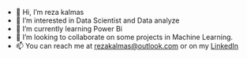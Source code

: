 - 👋 Hi, I’m reza kalmas
- 👀 I’m interested in Data Scientist and Data analyze
- 🌱 I’m currently learning Power Bi 
- 💞️ I’m looking to collaborate on some projects in Machine Learning.
- 📫 You can reach me at rezakalmas@outlook.com or on my [LinkedIn](https://www.linkedin.com/in/reza-kalmas-21728a188/)

<!---
rezakalmas/rezakalmas is a ✨ special ✨ repository because its `README.md` (this file) appears on your GitHub profile.
You can click the Preview link to take a look at your changes.
--->
